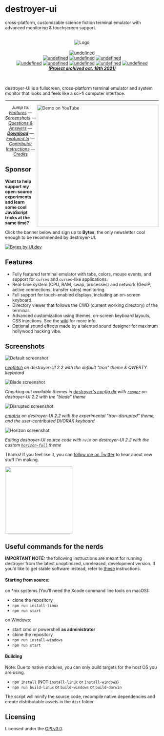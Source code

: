# destroyer-ui
 cross-platform, customizable science fiction terminal emulator with advanced monitoring &amp; touchscreen support.
<p align="center">
  <br>
  <img alt="Logo" src="[[media/logo.png](https://github.com/Meghal-kc/destroyer-ui/blob/main/logo.png)](https://github.com/Meghal-kc/destroyer-ui/blob/main/logo.png)">
  <br><br>
  <a href="https://lgtm.com/projects/g/GitSquared/destroyer-ui/context:javascript"><img alt="undefined" src="https://img.shields.io/lgtm/grade/javascript/g/GitSquared/destroyer-ui.svg?logo=lgtm&logoWidth=18"/></a>
  <br>
  <a href="https://github.com/GitSquared/destroyer-ui/releases/latest"><img alt="undefined" src="https://img.shields.io/github/release/GitSquared/destroyer-ui.svg?style=popout"></a>
  <a href="#featured-in"><img alt="undefined" src="https://img.shields.io/github/downloads/GitSquared/destroyer-ui/total.svg?style=popout"></a>
  <a href="https://github.com/GitSquared/destroyer-ui/blob/master/LICENSE"><img alt="undefined" src="https://img.shields.io/github/license/GitSquared/destroyer-ui.svg?style=popout"></a>
  <br>
  <a href="https://github.com/GitSquared/destroyer-ui/releases/download/v2.2.8/destroyer-UI-Windows.exe" target="_blank"><img alt="undefined" src="https://badgen.net/badge/Download/Windows/?color=blue&icon=windows&label"></a>
  <a href="https://github.com/GitSquared/destroyer-ui/releases/download/v2.2.8/destroyer-UI-macOS.dmg" target="_blank"><img alt="undefined" src="https://badgen.net/badge/Download/macOS/?color=grey&icon=apple&label"></a>
  <a href="https://github.com/GitSquared/destroyer-ui/releases/download/v2.2.8/destroyer-UI-Linux-x86_64.AppImage" target="_blank"><img alt="undefined" src="https://badgen.net/badge/Download/Linux64/?color=orange&icon=terminal&label"></a>
  <a href="https://github.com/GitSquared/destroyer-ui/releases/download/v2.2.8/destroyer-UI-Linux-arm64-AppImage" target="_blank"><img alt="undefined" src="https://badgen.net/badge/Download/LinuxArm64/?color=orange&icon=terminal&label"></a>
  <a href="https://aur.archlinux.org/packages/destroyer-ui" target="_blank"><img alt="undefined" src="https://badgen.net/badge/AUR/Package/cyan"></a>
  <br>
  <a href="https://github.com/GitSquared/destroyer-ui/releases/tag/v2.2.8"><strong><i>(Project archived oct. 18th 2021)</i></strong></a>
  <br><br><br>
</p>

destroyer-UI is a fullscreen, cross-platform terminal emulator and system monitor that looks and feels like a sci-fi computer interface.

---

<a href="https://youtu.be/BGeY1rK19zA">
  <img align="right" width="400" alt="Demo on YouTube" src="media/youtube-demo-teaser.gif">
</a>


<p align="center">
  <em>Jump to: <br><a href="#features">Features</a> — <a href="#screenshots">Screenshots</a> — <a href="#qa">Questions & Answers</a> — <strong><a href="#how-do-i-get-it">Download</a></strong> — <a href="#featured-in">Featured In</a> — <a href="#useful-commands-for-the-nerds">Contributor Instructions</a> — <a href="#credits">Credits</a></em>
</p>

## Sponsor

**Want to help support my open-source experiments and learn some cool JavaScript tricks at the same time?**

Click the banner below and sign up to **Bytes**, the only newsletter cool enough to be recommended by destroyer-UI.

[![Bytes by UI.dev](media/sponsor-uidev-bytes.jpg)](https://ui.dev/bytes/?r=gabriel)

## Features
- Fully featured terminal emulator with tabs, colors, mouse events, and support for `curses` and `curses`-like applications.
- Real-time system (CPU, RAM, swap, processes) and network (GeoIP, active connections, transfer rates) monitoring.
- Full support for touch-enabled displays, including an on-screen keyboard.
- Directory viewer that follows the CWD (current working directory) of the terminal.
- Advanced customization using themes, on-screen keyboard layouts, CSS injections. See the [wiki](https://github.com/GitSquared/destroyer-ui/wiki) for more info.
- Optional sound effects made by a talented sound designer for maximum hollywood hacking vibe.

## Screenshots
![Default screenshot](media/screenshot_default.png)

_[neofetch](https://github.com/dylanaraps/neofetch) on destroyer-UI 2.2 with the default "tron" theme & QWERTY keyboard_

![Blade screenshot](media/screenshot_blade.png)

_Checking out available themes in [destroyer's config dir](https://github.com/GitSquared/destroyer-ui/wiki/userData) with [`ranger`](https://github.com/ranger/ranger) on destroyer-UI 2.2 with the "blade" theme_

![Disrupted screenshot](media/screenshot_disrupted.png)

_[cmatrix](https://github.com/abishekvashok/cmatrix) on destroyer-UI 2.2 with the experimental "tron-disrupted" theme, and the user-contributed DVORAK keyboard_

![Horizon screenshot](media/screenshot_horizon.png)

_Editing destroyer-UI source code with `nvim` on destroyer-UI 2.2 with the custom [`horizon-full`](https://github.com/GitSquared/horizon-destroyer-theme) theme_


Thanks! If you feel like it, you can [follow me on Twitter](https://gaby.dev/twitter) to hear about new stuff I'm making.

<img width="220" src="https://78.media.tumblr.com/35d4ef4447e0112f776b629bffd99188/tumblr_mk4gf8zvyC1s567uwo1_500.gif" />





## Useful commands for the nerds

**IMPORTANT NOTE:** the following instructions are meant for running destroyer from the latest unoptimized, unreleased, development version. If you'd like to get stable software instead, refer to [these](#how-do-i-get-it) instructions.

#### Starting from source:
on *nix systems (You'll need the Xcode command line tools on macOS):
- clone the repository
- `npm run install-linux`
- `npm run start`

on Windows:
- start cmd or powershell **as administrator**
- clone the repository
- `npm run install-windows`
- `npm run start`

#### Building
Note: Due to native modules, you can only build targets for the host OS you are using.

- `npm install` (NOT `install-linux` or `install-windows`)
- `npm run build-linux` or `build-windows` or `build-darwin`

The script will minify the source code, recompile native dependencies and create distributable assets in the `dist` folder.



## Licensing

Licensed under the [GPLv3.0](https://github.com/GitSquared/destroyer-ui/blob/master/LICENSE).
